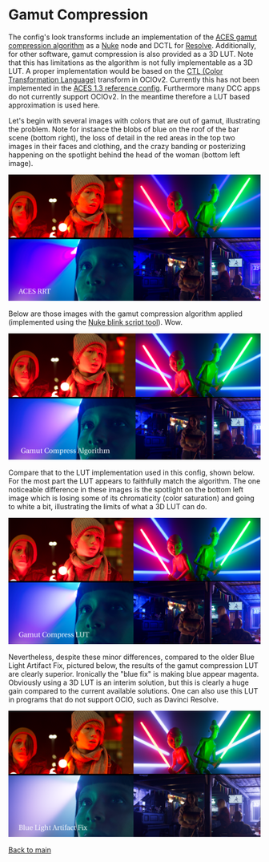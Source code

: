 # Gamut Compression
 
The config's look transforms include an implementation of the [ACES gamut compression algorithm](https://github.com/ampas/aces-vwg-gamut-mapping-2020) as a [Nuke](Nuke.md) node and DCTL for [Resolve](Resolve.md). Additionally, for other software, gamut compression is also provided as a 3D LUT. Note that this has limitations as the algorithm is not fully implementable as a 3D LUT. A proper implementation would be based on the [CTL (Color Transformation Language)](https://github.com/ampas/aces-dev/blob/1256fee50ee35548c6eab8eca854ff3349008489/transforms/ctl/lmt/LMT.Academy.GamutCompress.ctl) transform in OCIOv2. Currently this has not been implemented in the [ACES 1.3 reference config](https://github.com/AcademySoftwareFoundation/OpenColorIO-Config-ACES/releases). Furthermore many DCC apps do not currently support OCIOv2. In the meantime therefore a LUT based approximation is used here.
 
 Let's begin with several images with colors that are out of gamut, illustrating the problem. Note for instance the blobs of blue on the roof of the bar scene (bottom right), the loss of detail in the red areas in the top two images in their faces and clothing, and the crazy banding or posterizing happening on the spotlight behind the head of the woman (bottom left image).
  
![rrt](img/Gamut_rrt.png)
    
Below are those images with the gamut compression algorithm applied (implemented using the [Nuke blink script tool](https://github.com/jedypod/gamut-compress)). Wow. 
    
 ![nk](img/Gamut_nk.png) 
     
Compare that to the LUT implementation used in this config, shown below. For the most part the LUT appears to faithfully match the algorithm. The one noticeable difference in these images is the spotlight on the bottom left image which is losing some of its chromaticity (color saturation) and going to white a bit, illustrating the limits of what a 3D LUT can do.

![lut](img/Gamut_lut.png)
      
Nevertheless, despite these minor differences, compared to the older Blue Light Artifact Fix, pictured below, the results of the gamut compression LUT are clearly superior. Ironically the "blue fix" is making blue appear magenta. Obviously using a 3D LUT is an interim solution, but this is clearly a huge gain compared to the current available solutions. One can also use this LUT in
programs that do not support OCIO, such as Davinci Resolve.

![blue](img/Gamut_bluefix.png)

[Back to main](../StdX_ACES)
